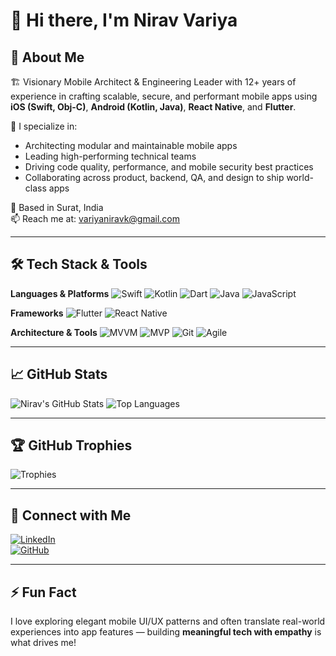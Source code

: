 # 👋 Hi there, I'm Nirav Variya

## 🚀 About Me
🏗️ Visionary Mobile Architect & Engineering Leader with 12+ years of experience in crafting scalable, secure, and performant mobile apps using **iOS (Swift, Obj-C)**, **Android (Kotlin, Java)**, **React Native**, and **Flutter**.

🔧 I specialize in:
- Architecting modular and maintainable mobile apps
- Leading high-performing technical teams
- Driving code quality, performance, and mobile security best practices
- Collaborating across product, backend, QA, and design to ship world-class apps

📍 Based in Surat, India  
📫 Reach me at: variyaniravk@gmail.com

---

## 🛠️ Tech Stack & Tools

**Languages & Platforms**
![Swift](https://img.shields.io/badge/Swift-F05138?style=for-the-badge&logo=swift&logoColor=white)
![Kotlin](https://img.shields.io/badge/Kotlin-0095D5?style=for-the-badge&logo=kotlin&logoColor=white)
![Dart](https://img.shields.io/badge/Dart-0175C2?style=for-the-badge&logo=dart&logoColor=white)
![Java](https://img.shields.io/badge/Java-ED8B00?style=for-the-badge&logo=java&logoColor=white)
![JavaScript](https://img.shields.io/badge/JavaScript-F7DF1E?style=for-the-badge&logo=javascript&logoColor=black)

**Frameworks**
![Flutter](https://img.shields.io/badge/Flutter-02569B?style=for-the-badge&logo=flutter&logoColor=white)
![React Native](https://img.shields.io/badge/React_Native-20232A?style=for-the-badge&logo=react&logoColor=61DAFB)

**Architecture & Tools**
![MVVM](https://img.shields.io/badge/Pattern-MVVM-informational?style=for-the-badge)
![MVP](https://img.shields.io/badge/Pattern-MVP-informational?style=for-the-badge)
![Git](https://img.shields.io/badge/Git-F05032?style=for-the-badge&logo=git&logoColor=white)
![Agile](https://img.shields.io/badge/Agile-0052CC?style=for-the-badge&logo=jira&logoColor=white)

---

## 📈 GitHub Stats

![Nirav's GitHub Stats](https://github-readme-stats.vercel.app/api?username=variyanirav&show_icons=true&theme=radical)
![Top Languages](https://github-readme-stats.vercel.app/api/top-langs/?username=variyanirav&layout=compact&theme=radical)

---

## 🏆 GitHub Trophies

![Trophies](https://github-profile-trophy.vercel.app/?username=niravshah&theme=onedark&row=1&column=6)

---

## 🔗 Connect with Me

[![LinkedIn](https://img.shields.io/badge/LinkedIn-blue?style=for-the-badge&logo=linkedin)](https://www.linkedin.com/in/nirav-variya)  
[![GitHub](https://img.shields.io/badge/GitHub-171515?style=for-the-badge&logo=github&logoColor=white)](https://github.com/variyanirav)

---

## ⚡ Fun Fact

I love exploring elegant mobile UI/UX patterns and often translate real-world experiences into app features — building **meaningful tech with empathy** is what drives me!
